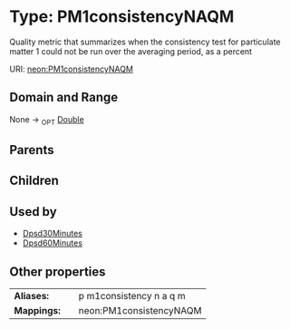 
# Type: PM1consistencyNAQM


Quality metric that summarizes when the consistency test for particulate matter 1 could not be run over the averaging period, as a percent

URI: [neon:PM1consistencyNAQM](https://data.neonscience.org/PM1consistencyNAQM)


## Domain and Range

None ->  <sub>OPT</sub> [Double](types/Double.md)

## Parents


## Children


## Used by

 * [Dpsd30Minutes](Dpsd30Minutes.md)
 * [Dpsd60Minutes](Dpsd60Minutes.md)

## Other properties

|  |  |  |
| --- | --- | --- |
| **Aliases:** | | p m1consistency n a q m |
| **Mappings:** | | neon:PM1consistencyNAQM |

